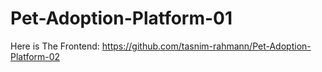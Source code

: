 # Pet-Adoption-Platform-01
Here is The Frontend: https://github.com/tasnim-rahmann/Pet-Adoption-Platform-02
